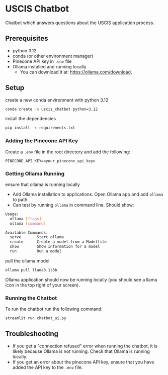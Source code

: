 # USCIS Chatbot

Chatbot which answers questions about the USCIS application process.

## Prerequisites

- python 3.12
- conda (or other environment manager)
- Pinecone API key in `.env` file
- Ollama installed and running locally
    - You can download it at: https://ollama.com/download.

## Setup

create a new conda environment with python 3.12
```bash
conda create -n uscis_chatbot python=3.12
```

install the dependencies
```bash
pip install -r requirements.txt
```

### Adding the Pinecone API Key

Create a `.env` file in the root directory and add the following:
```
PINECONE_API_KEY=<your_pinecone_api_key>
```

### Getting Ollama Running

ensure that ollama is running locally
- Add Ollama installation to applications. Open Ollama app and add `ollama` to path. 
- Can test by running `ollama` in command line. Should show:

```bash
Usage:
  ollama [flags]
  ollama [command]

Available Commands:
  serve       Start ollama
  create      Create a model from a Modelfile
  show        Show information for a model
  run         Run a model
```

pull the ollama model
```bash
ollama pull llama3.1:8b  
```

Ollama application should now be running locally (you should see a llama icon in the top right of your screen).

### Running the Chatbot

To run the chatbot run the following command:
```bash
streamlit run chatbot_ui.py
```

## Troubleshooting

- If you get a "connection refused" error when running the chatbot, it is likely because Ollama is not running. Check that Ollama is running locally.
- If you get an error about the pinecone API key, ensure that you have added the API key to the `.env` file.